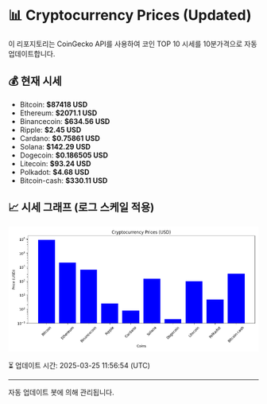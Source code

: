 
# 📊 Cryptocurrency Prices (Updated)

이 리포지토리는 CoinGecko API를 사용하여 코인 TOP 10 시세를 10분가격으로 자동 업데이트합니다.

## 💰 현재 시세
- Bitcoin: **$87418 USD**
- Ethereum: **$2071.1 USD**
- Binancecoin: **$634.56 USD**
- Ripple: **$2.45 USD**
- Cardano: **$0.75861 USD**
- Solana: **$142.29 USD**
- Dogecoin: **$0.186505 USD**
- Litecoin: **$93.24 USD**
- Polkadot: **$4.68 USD**
- Bitcoin-cash: **$330.11 USD**

## 📈 시세 그래프 (로그 스케일 적용)
![Crypto Prices](crypto_prices.png)

⏳ 업데이트 시간: 2025-03-25 11:56:54 (UTC)

---
자동 업데이트 봇에 의해 관리됩니다.
